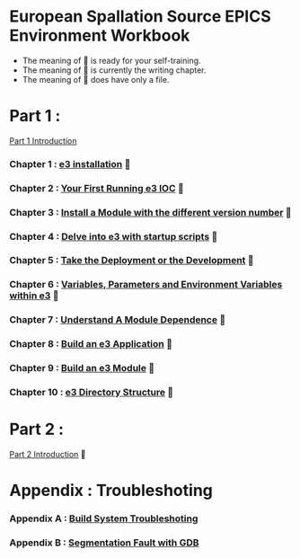 European Spallation Source EPICS Environment Workbook
==
* The meaning of :book: is ready for your self-training.
* The meaning of :pencil: is currently the writing chapter.
* The meaning of :construction: does have only a file.

# Part 1 : 

[Part 1 Introduction](intropart1.md)

### Chapter 1 : [e3 installation](chapter1.md) :book:
### Chapter 2 : [Your First Running e3 IOC](chapter2.md) :book:
### Chapter 3 : [Install a Module with the different version number](chapter3.md) :book:
### Chapter 4 : [Delve into e3 with startup scripts](chapter4.md) :book:
### Chapter 5 : [Take the Deployment or the Development](chapter5.md) :book:
### Chapter 6 : [Variables, Parameters and Environment Variables within e3](chapter6.md) :book:
### Chapter 7 : [Understand A Module Dependence](chapter7.md) :book:
### Chapter 8 : [Build an e3 Application](chapter8.md) :book:
### Chapter 9 : [Build an e3 Module](chapter9.md) :pencil:
### Chapter 10 : [e3 Directory Structure](chapter10.md) :construction: 


# Part 2 : 

[Part 2 Introduction](intropart2.md) :construction: 

# Appendix : Troubleshoting

### Appendix A : [Build System Troubleshoting](appendixA.md)
### Appendix B : [Segmentation Fault with GDB](appendixB.md)

<!-- # Part 2 :  -->

<!-- ## Chapter 10 -->
<!-- [Dependence, Dependence, and Dependence](9.md) -->


<!-- ## Chapter X -->
<!-- [Release Rule](11.md) -->

<!-- ## Chapter X -->
<!-- [Work with EPICS Community](12.md) -->




<!-- ## Other Subjects  -->
<!-- * Multiple e3s in a host -->
<!-- * Hidden makefile rules (db, hdrs, vlibs, epics, and so on) -->
<!-- * setE3env.bash -->
<!-- * e3.bash -->
<!-- * supplement tools (epics_NIOCs, pkg_automation, pciids, etherlabmaster, etc) -->
<!-- * sequencer -->
<!-- * db, template, subst files (inflating...) -->
<!-- * e3 configuration variables -->
<!-- * e3 building system -->
<!-- * systemd  -->
<!-- * require  -->
